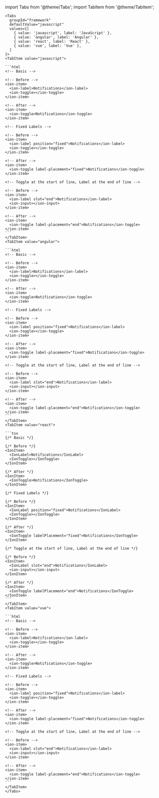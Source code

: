 import Tabs from '@theme/Tabs';
import TabItem from '@theme/TabItem';

````mdx-code-block
<Tabs
  groupId="framework"
  defaultValue="javascript"
  values={[
    { value: 'javascript', label: 'JavaScript' },
    { value: 'angular', label: 'Angular' },
    { value: 'react', label: 'React' },
    { value: 'vue', label: 'Vue' },
  ]
}>
<TabItem value="javascript">

```html
<!-- Basic -->

<!-- Before -->
<ion-item>
  <ion-label>Notifications</ion-label>
  <ion-toggle></ion-toggle>
</ion-item>

<!-- After -->
<ion-item>
  <ion-toggle>Notifications</ion-toggle>
</ion-item>

<!-- Fixed Labels -->

<!-- Before -->
<ion-item>
  <ion-label position="fixed">Notifications</ion-label>
  <ion-toggle></ion-toggle>
</ion-item>

<!-- After -->
<ion-item>
  <ion-toggle label-placement="fixed">Notifications</ion-toggle>
</ion-item>

<!-- Toggle at the start of line, Label at the end of line -->

<!-- Before -->
<ion-item>
  <ion-label slot="end">Notifications</ion-label>
  <ion-input></ion-input>
</ion-item>

<!-- After -->
<ion-item>
  <ion-toggle label-placement="end">Notifications</ion-toggle>
</ion-item>
```
</TabItem>
<TabItem value="angular">

```html
<!-- Basic -->

<!-- Before -->
<ion-item>
  <ion-label>Notifications</ion-label>
  <ion-toggle></ion-toggle>
</ion-item>

<!-- After -->
<ion-item>
  <ion-toggle>Notifications</ion-toggle>
</ion-item>

<!-- Fixed Labels -->

<!-- Before -->
<ion-item>
  <ion-label position="fixed">Notifications</ion-label>
  <ion-toggle></ion-toggle>
</ion-item>

<!-- After -->
<ion-item>
  <ion-toggle label-placement="fixed">Notifications</ion-toggle>
</ion-item>

<!-- Toggle at the start of line, Label at the end of line -->

<!-- Before -->
<ion-item>
  <ion-label slot="end">Notifications</ion-label>
  <ion-input></ion-input>
</ion-item>

<!-- After -->
<ion-item>
  <ion-toggle label-placement="end">Notifications</ion-toggle>
</ion-item>
```
</TabItem>
<TabItem value="react">

```tsx
{/* Basic */}

{/* Before */}
<IonItem>
  <IonLabel>Notifications</IonLabel>
  <IonToggle></IonToggle>
</IonItem>

{/* After */}
<IonItem>
  <IonToggle>Notifications</IonToggle>
</IonItem>

{/* Fixed Labels */}

{/* Before */}
<IonItem>
  <IonLabel position="fixed">Notifications</IonLabel>
  <IonToggle></IonToggle>
</IonItem>

{/* After */}
<IonItem>
  <IonToggle labelPlacement="fixed">Notifications</IonToggle>
</IonItem>

{/* Toggle at the start of line, Label at the end of line */}

{/* Before */}
<IonItem>
  <IonLabel slot="end">Notifications</IonLabel>
  <ion-input></ion-input>
</IonItem>

{/* After */}
<IonItem>
  <IonToggle labelPlacement="end">Notifications</IonToggle>
</IonItem>
```
</TabItem>
<TabItem value="vue">

```html
<!-- Basic -->

<!-- Before -->
<ion-item>
  <ion-label>Notifications</ion-label>
  <ion-toggle></ion-toggle>
</ion-item>

<!-- After -->
<ion-item>
  <ion-toggle>Notifications</ion-toggle>
</ion-item>

<!-- Fixed Labels -->

<!-- Before -->
<ion-item>
  <ion-label position="fixed">Notifications</ion-label>
  <ion-toggle></ion-toggle>
</ion-item>

<!-- After -->
<ion-item>
  <ion-toggle label-placement="fixed">Notifications</ion-toggle>
</ion-item>

<!-- Toggle at the start of line, Label at the end of line -->

<!-- Before -->
<ion-item>
  <ion-label slot="end">Notifications</ion-label>
  <ion-input></ion-input>
</ion-item>

<!-- After -->
<ion-item>
  <ion-toggle label-placement="end">Notifications</ion-toggle>
</ion-item>
```
</TabItem>
</Tabs>
````